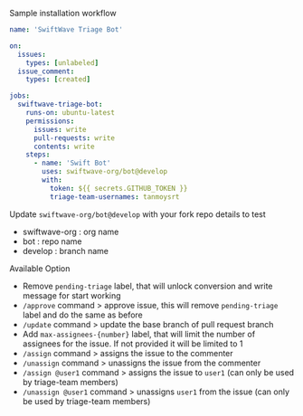 Sample installation workflow

```yaml
name: 'SwiftWave Triage Bot'

on:
  issues:
    types: [unlabeled]
  issue_comment:
    types: [created]

jobs:
  swiftwave-triage-bot:
    runs-on: ubuntu-latest
    permissions:
      issues: write
      pull-requests: write
      contents: write
    steps:
      - name: 'Swift Bot'
        uses: swiftwave-org/bot@develop
        with:
          token: ${{ secrets.GITHUB_TOKEN }}
          triage-team-usernames: tanmoysrt
```

Update `swiftwave-org/bot@develop` with your fork repo details to test
- swiftwave-org : org name
- bot : repo name
- develop : branch name

Available Option
- Remove `pending-triage` label, that will unlock conversion and write message for start working
- `/approve` command > approve issue, this will remove `pending-triage` label and do the same as before
- `/update` command > update the base branch of pull request branch
- Add `max-assignees-{number}` label, that will limit the number of assignees for the issue. If not provided it will be limited to 1
- `/assign` command > assigns the issue to the commenter
- `/unassign` command > unassigns the issue from the commenter
- `/assign @user1` command > assigns the issue to `user1` (can only be used by triage-team members)
- `/unassign @user1` command > unassigns `user1` from the issue (can only be used by triage-team members)
